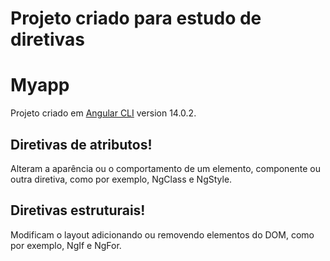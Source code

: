 <h1>Projeto criado para estudo de diretivas</h1>

# Myapp

Projeto criado em [Angular CLI](https://github.com/angular/angular-cli) version 14.0.2.

## Diretivas de atributos!

Alteram a aparência ou o comportamento de um elemento, componente ou outra diretiva, como por exemplo, NgClass e NgStyle.

## Diretivas estruturais!

Modificam o layout adicionando ou removendo elementos do DOM, como por exemplo, NgIf e NgFor.


